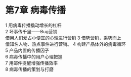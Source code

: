 # 第7章 病毒传播
1 用病毒传播撬动增长的杠杆  
2 坏事传千里——Bug营销  
  借用人们爱占小便宜的心理进行营销
3 借势营销，乘势而上  
  借知名人物、热点事件进行营销。
4 构建产品体外的病毒循环  
5 产品内置的传播因子  
6 病毒传播中的用户心理把握  
7 用邮件提醒增强传播效率  
8 病毒传播的策划与打磨